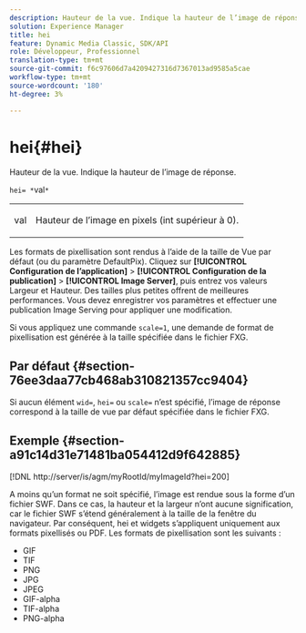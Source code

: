 ```yaml
---
description: Hauteur de la vue. Indique la hauteur de l’image de réponse.
solution: Experience Manager
title: hei
feature: Dynamic Media Classic, SDK/API
role: Développeur, Professionnel
translation-type: tm+mt
source-git-commit: f6c97606d7a4209427316d7367013ad9585a5cae
workflow-type: tm+mt
source-wordcount: '180'
ht-degree: 3%

---
```



# hei{#hei}

Hauteur de la vue. Indique la hauteur de l’image de réponse.

`hei= *`val`*`

<table id="simpletable_627E67D201744588815325F3C55F76A5"> 
 <tr class="strow"> 
  <td class="stentry"> <p><span class="codeph"> <span class="varname"> val</span></span> </p> </td> 
  <td class="stentry"> <p>Hauteur de l’image en pixels (int supérieur à 0). </p></td> 
 </tr> 
</table>

Les formats de pixellisation sont rendus à l’aide de la taille de Vue par défaut (ou du paramètre DefaultPix). Cliquez sur **[!UICONTROL Configuration de l’application]** > **[!UICONTROL Configuration de la publication]** > **[!UICONTROL Image Server]**, puis entrez vos valeurs Largeur et Hauteur. Des tailles plus petites offrent de meilleures performances. Vous devez enregistrer vos paramètres et effectuer une publication Image Serving pour appliquer une modification.

Si vous appliquez une commande `scale=1`, une demande de format de pixellisation est générée à la taille spécifiée dans le fichier FXG.

## Par défaut {#section-76ee3daa77cb468ab310821357cc9404}

Si aucun élément `wid=`, `hei=` ou `scale=` n’est spécifié, l’image de réponse correspond à la taille de vue par défaut spécifiée dans le fichier FXG.

## Exemple {#section-a91c14d31e71481ba054412d9f642885}

[!DNL http://server/is/agm/myRootId/myImageId?hei=200]

A moins qu’un format ne soit spécifié, l’image est rendue sous la forme d’un fichier SWF. Dans ce cas, la hauteur et la largeur n’ont aucune signification, car le fichier SWF s’étend généralement à la taille de la fenêtre du navigateur. Par conséquent, hei et widgets s’appliquent uniquement aux formats pixellisés ou PDF. Les formats de pixellisation sont les suivants :

* GIF
* TIF
* PNG
* JPG
* JPEG
* GIF-alpha
* TIF-alpha
* PNG-alpha

